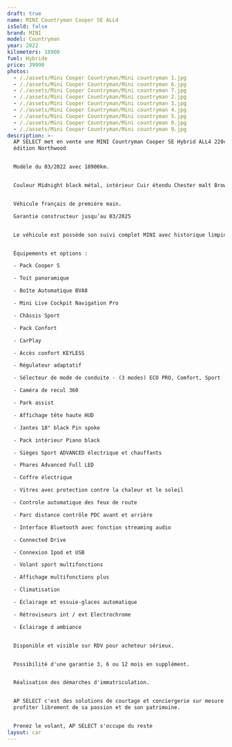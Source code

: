```yaml
---
draft: true
name: MINI Countryman Cooper SE ALL4
isSold: false
brand: MINI
model: Countryman
year: 2022
kilometers: 18900
fuel: Hybride
price: 39990
photos:
  - /./assets/Mini Cooper Countryman/Mini countryman 1.jpg
  - /./assets/Mini Cooper Countryman/Mini countryman 6.jpg
  - /./assets/Mini Cooper Countryman/Mini countryman 7.jpg
  - /./assets/Mini Cooper Countryman/Mini countryman 2.jpg
  - /./assets/Mini Cooper Countryman/Mini countryman 3.jpg
  - /./assets/Mini Cooper Countryman/Mini countryman 4.jpg
  - /./assets/Mini Cooper Countryman/Mini countryman 5.jpg
  - /./assets/Mini Cooper Countryman/Mini countryman 8.jpg
  - /./assets/Mini Cooper Countryman/Mini countryman 9.jpg
description: >-
  AP SELECT met en vente une MINI Countryman Cooper SE Hybrid ALL4 220cv BVA8
  édition Northwood


  Modèle du 03/2022 avec 18900km.


  Couleur Midnight black métal, intérieur Cuir étendu Chester malt Brown.


  Véhicule français de première main.

  Garantie constructeur jusqu’au 03/2025


  Le véhicule est possède son suivi complet MINI avec historique limpide.


  Équipements et options :

  - Pack Cooper S

  - Toit panoramique

  - Boîte Automatique BVA8

  - Mini Live Cockpit Navigation Pro

  - Châssis Sport

  - Pack Confort

  - CarPlay

  - Accès confort KEYLESS

  - Régulateur adaptatif

  - Sélecteur de mode de conduite - (3 modes) ECO PRO, Comfort, Sport

  - Caméra de recul 360

  - Park assist

  - Affichage tête haute HUD

  - Jantes 18" black Pin spoke

  - Pack intérieur Piano black

  - Sièges Sport ADVANCED électrique et chauffants

  - Phares Advanced Full LED

  - Coffre électrique

  - Vitres avec protection contre la chaleur et le soleil

  - Controle automatique des feux de route

  - Parc distance contrôle PDC avant et arrière

  - Interface Bluetooth avec fonction streaming audio

  - Connected Drive

  - Connexion Ipod et USB

  - Volant sport multifonctions

  - Affichage multifonctions plus

  - Climatisation

  - Éclairage et essuie-glaces automatique

  - Rétroviseurs int / ext Electrochrome

  - Éclairage d ambiance


  Disponible et visible sur RDV pour acheteur sérieux.


  Possibilité d'une garantie 3, 6 ou 12 mois en supplément.


  Réalisation des démarches d'immatriculation.


  AP SELECT c'est des solutions de courtage et conciergerie sur mesure pour
  profiter librement de sa passion et de son patrimoine.


  Prenez le volant, AP SELECT s'occupe du reste
layout: car
---
```


